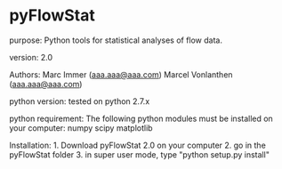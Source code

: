 pyFlowStat
==========

purpose:
    Python tools for statistical analyses of flow data.

version:
    2.0
    
Authors:
    Marc Immer   (aaa.aaa@aaa.com)
    Marcel Vonlanthen  (aaa.aaa@aaa.com)
    
python version:
    tested on python 2.7.x
    
python requirement:
    The following python modules must be installed on your computer:
        numpy
        scipy
        matplotlib
    
    
Installation:
    1. Download pyFlowStat 2.0 on your computer
    2. go in the pyFlowStat folder
    3. in super user mode, type "python setup.py install"
    
